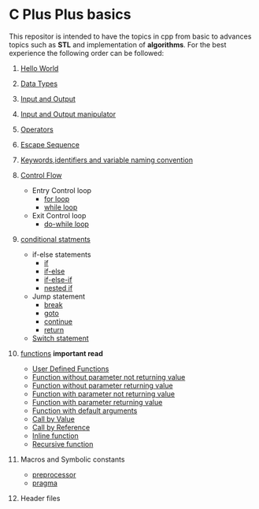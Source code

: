 
# C Plus Plus basics
This repositor is intended to have the topics in cpp from basic to advances topics such as **STL** and implementation of **algorithms**.  For the best experience the following order can be followed:

 1. [Hello World](basics/helloworld.cpp)
 2. [Data Types](basics/datatypes.cpp)
 3. [Input and Output](basics/inputoutput.cpp)
 4. [Input and Output manipulator](basics/manipulator.cpp)
 5. [Operators](basics/operators.cpp)
 6. [Escape Sequence](basics/escape.cpp)
 7. [Keywords,identifiers and variable naming convention](basics/naming.md)
 8. [Control Flow](control%20flow/controlflow.md)
	- Entry Control loop
		- [for loop](control%20flow/for.cpp)
		- [while loop](control%20flow/while.cpp)
	- Exit Control loop
		- [do-while loop](control%20flow/dowhile.cpp)
 9. [conditional statments](conditional/conditional.md)
 	- if-else statements
		- [if](conditional/if.cpp)
		- [if-else](conditional/ifelse.cpp)
		- [if-else-if](conditional/ifelseif.cpp)
		- [nested if](conditional/nestedif.cpp)
	- Jump statement
		- [break](conditional/break.cpp)
		- [goto](conditional/goto.cpp)
		- [continue](conditional/continue.cpp)
		- [return](conditional/return.cpp)
	- [Switch statement](conditional/switch.cpp)
 10. [functions](functions/functions.md)  **important read**
		- [User Defined Functions](functions/userdefined.cpp)
		- [Function without parameter not returning value](functions/function1.cpp)
		- [Function without parameter returning value](functions/function2.cpp)
		- [Function with parameter not returning value](functions/function3.cpp)
		- [Function with parameter returning value](functions/function4.cpp)
		- [Function with default arguments](functions/default.cpp)
		- [Call by Value](functions/callbyvalue.cpp)
		- [Call by Reference](functions/callbyreference.cpp)
		- [Inline function]()
		- [Recursive function]()

 11. Macros and Symbolic constants
		- [preprocessor](header/preprocessor.cpp)
		- [pragma](header/pragma.cpp)
		
 12. Header files

<!-- 
10. [Macros and Symbolic constants]()
11. 
 12. [Standard Header file]() 
        <> (rand() srand() math functions)

13. [Conversion of arithmetic type]()
14. [Strings]() -->
